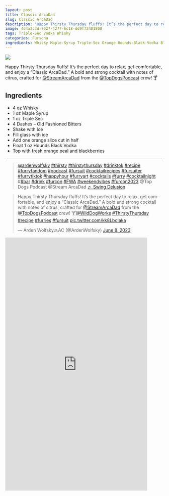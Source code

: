 ```yaml
--- 
layout: post
title: Classic ArcaDad
slug: Classic ArcaDad
description: "Happy Thirsty Thursday fluffs! It’s the perfect day to relax, get comfortable, and enjoy a “Classic ArcaDad.” A bold and strong cocktail with notes of citrus, crafted for @StreamArcaDad from the @TopDogsPodcast crew! 🍸"
image: 4d4a3c3d-7627-4277-6c18-dd9f72401800
tags: Triple-Sec Vodka Whisky
categories: Fursona
ingredients: Whisky Maple-Syrup Triple-Sec Orange Hounds-Black-Vodka Blackberries
---
```

<div class="drink-image-post"><img src="{{ site.cdn }}{{ page.image }}/public"></div>

Happy Thirsty Thursday fluffs! It’s the perfect day to relax, get comfortable, and enjoy a “Classic ArcaDad.” A bold and strong cocktail with notes of citrus, crafted for [@StreamArcaDad](https://twitter.com/StreamArcaDad) from the [@TopDogsPodcast](https://twitter.com/TopDogsPodcast) crew! 🍸

## Ingredients
* 4 oz Whisky
* 1 oz Maple Syrup
* 1 oz Triple Sec
* 4 Dashes – Old Fashioned Bitters
* Shake with Ice
* Fill glass with ice
* Add one orange slice cut in half
* Float 1 oz Hounds Black Vodka
* Top with fresh orange peal and blackberries

<hr>

<div class="drink-media">
<blockquote class="tiktok-embed" cite="https://www.tiktok.com/@ardenwolfsky/video/7242370918406835498" data-video-id="7242370918406835498" style="max-width: 605px;min-width: 325px;" > <section> <a target="_blank" title="@ardenwolfsky" href="https://www.tiktok.com/@ardenwolfsky?refer=embed" rel="noopener">@ardenwolfsky</a> <a title="thirsty" target="_blank" href="https://www.tiktok.com/tag/thirsty?refer=embed" rel="noopener">#thirsty</a> <a title="thirstythursday" target="_blank" href="https://www.tiktok.com/tag/thirstythursday?refer=embed" rel="noopener">#thirstythursday</a> <a title="drinktok" target="_blank" href="https://www.tiktok.com/tag/drinktok?refer=embed" rel="noopener">#drinktok</a> <a title="recipe" target="_blank" href="https://www.tiktok.com/tag/recipe?refer=embed" rel="noopener">#recipe</a> <a title="furryfandom" target="_blank" href="https://www.tiktok.com/tag/furryfandom?refer=embed" rel="noopener">#furryfandom</a> <a title="podcast" target="_blank" href="https://www.tiktok.com/tag/podcast?refer=embed" rel="noopener">#podcast</a>  <a title="fursuit" target="_blank" href="https://www.tiktok.com/tag/fursuit?refer=embed" rel="noopener">#fursuit</a> <a title="cocktailrecipes" target="_blank" href="https://www.tiktok.com/tag/cocktailrecipes?refer=embed" rel="noopener">#cocktailrecipes</a> <a title="fursuiter" target="_blank" href="https://www.tiktok.com/tag/fursuiter?refer=embed" rel="noopener">#fursuiter</a> <a title="furrytiktok" target="_blank" href="https://www.tiktok.com/tag/furrytiktok?refer=embed" rel="noopener">#furrytiktok</a> <a title="happyhour" target="_blank" href="https://www.tiktok.com/tag/happyhour?refer=embed" rel="noopener">#happyhour</a> <a title="furryart" target="_blank" href="https://www.tiktok.com/tag/furryart?refer=embed" rel="noopener">#furryart</a> <a title="cocktails" target="_blank" href="https://www.tiktok.com/tag/cocktails?refer=embed" rel="noopener">#cocktails</a> <a title="furry" target="_blank" href="https://www.tiktok.com/tag/furry?refer=embed" rel="noopener">#furry</a> <a title="cocktailnight" target="_blank" href="https://www.tiktok.com/tag/cocktailnight?refer=embed" rel="noopener">#cocktailnight</a> #<a title="bar" target="_blank" href="https://www.tiktok.com/tag/bar?refer=embed" rel="noopener">#bar</a> <a title="drink" target="_blank" href="https://www.tiktok.com/tag/drink?refer=embed" rel="noopener">#drink</a> <a title="furcon" target="_blank" href="https://www.tiktok.com/tag/furcon?refer=embed" rel="noopener">#furcon</a> <a title="fwa" target="_blank" href="https://www.tiktok.com/tag/fwa?refer=embed" rel="noopener">#FWA</a> <a title="weekendvibes" target="_blank" href="https://www.tiktok.com/tag/weekendvibes?refer=embed" rel="noopener">#weekendvibes</a> <a title="furcon2023" target="_blank" href="https://www.tiktok.com/tag/furcon2023?refer=embed" rel="noopener">#furcon2023</a> @Top Dogs Podcast @Stream ArcaDad <a target="_blank" title="♬ Swing Delusion" href="https://www.tiktok.com/music/Swing-Delusion-7202310289096706050?refer=embed" rel="noopener">♬ Swing Delusion</a> </section> </blockquote> <script async src="https://www.tiktok.com/embed.js"></script>

<blockquote class="twitter-tweet tw-align-center"><p lang="en" dir="ltr">Happy Thirsty Thursday fluffs! It’s the perfect day to relax, get comfortable, and enjoy a “Classic ArcaDad.” A bold and strong cocktail with notes of citrus, crafted for <a href="https://twitter.com/StreamArcaDad?ref_src=twsrc%5Etfw">@StreamArcaDad</a> from the <a href="https://twitter.com/TopDogsPodcast?ref_src=twsrc%5Etfw">@TopDogsPodcast</a> crew! 🍸<a href="https://twitter.com/WildDogWorks?ref_src=twsrc%5Etfw">@WildDogWorks</a> <a href="https://twitter.com/hashtag/ThirstyThursday?src=hash&amp;ref_src=twsrc%5Etfw">#ThirstyThursday</a> <a href="https://twitter.com/hashtag/recipe?src=hash&amp;ref_src=twsrc%5Etfw">#recipe</a> <a href="https://twitter.com/hashtag/furries?src=hash&amp;ref_src=twsrc%5Etfw">#furries</a> <a href="https://twitter.com/hashtag/fursuit?src=hash&amp;ref_src=twsrc%5Etfw">#fursuit</a> <a href="https://t.co/kk8LbcIaka">pic.twitter.com/kk8LbcIaka</a></p>&mdash; Arden Wolfsky🔜AC (@ArdenWolfsky) <a href="https://twitter.com/ArdenWolfsky/status/1666866135042490374?ref_src=twsrc%5Etfw">June 8, 2023</a></blockquote> <script async src="https://platform.twitter.com/widgets.js" charset="utf-8"></script>

<div class="youtube-iframe"><iframe width="451" height="801" src="https://www.youtube.com/embed/94vNuiGQuDE" title="Classic ArcaDad #recipe #furries #food #happyhour #cocktail #drink @TopDogsPodcast" frameborder="0" allow="accelerometer; autoplay; clipboard-write; encrypted-media; gyroscope; picture-in-picture; web-share" allowfullscreen></iframe></div>
</div>
